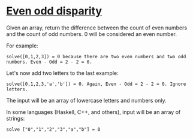# [Even odd disparity](https://www.codewars.com/kata/59c62f1bdcc40560a2000060) #

Given an array, return the difference between the count of even numbers and the count of odd numbers. 0 will be considered an even number.

For example:

    solve([0,1,2,3]) = 0 because there are two even numbers and two odd numbers. Even - Odd = 2 - 2 = 0.

Let's now add two letters to the last example:

    solve([0,1,2,3,'a','b']) = 0. Again, Even - Odd = 2 - 2 = 0. Ignore letters. 

The input will be an array of lowercase letters and numbers only.

In some languages (Haskell, C++, and others), input will be an array of strings:

    solve ["0","1","2","3","a","b"] = 0
